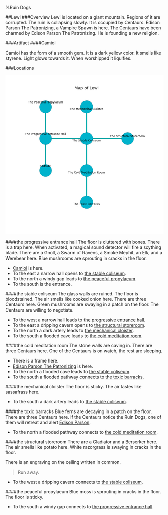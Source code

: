 %Ruin Dogs

##Lewi
###Overview
Lewi is located on a giant mountain. Regions of it are corrupted. The ruin is collapsing slowly. It is occupied by Centaurs. <a name="Edison-Parson-The-Patronizing"></a>Edison Parson The Patronizing, a Vampire Spawn is here. The Centaurs have been charmed by Edison Parson The Patronizing. He  is founding a new religion. 



###Artifact
####<a name="Camioi"></a>Camioi


Camioi has the form of a smooth gem. It is a dark yellow color. It smells like styrene. Light glows towards it. When worshipped it liquifies. 





###Locations


![](../v2/images/Lewi.png)

####<a name="the-progressive-entrance-hall"></a>the progressive entrance hall
The floor is cluttered with bones. There is a trap here. When activated, a magical sound detector will fire a scything blade. There are a Gnoll, a Swarm of Ravens, a Smoke Mephit, an Elk, and a Werebear here. Blue mushrooms are sprouting in cracks in the floor. 



* [Camioi](#Camioi) is here.
* To the east a narrow hall opens to [the stable coliseum](#the-stable-coliseum).
* To the north a windy gap leads to [the peaceful propylaeum](#the-peaceful-propylaeum).
* To the south is the entrance.


####<a name="the-stable-coliseum"></a>the stable coliseum
The glass walls are ruined. The floor is bloodstained. The air smells like cooked onion here. There are three Centaurs here. Green mushrooms are swaying in a patch on the floor. The Centaurs are willing to negotiate. 



* To the west a narrow hall leads to [the progressive entrance hall](#the-progressive-entrance-hall).
* To the east a dripping cavern opens to [the structural storeroom](#the-structural-storeroom).
* To the north a dark artery leads to [the mechanical cloister](#the-mechanical-cloister).
* To the south a flooded cave leads to [the cold meditation room](#the-cold-meditation-room).


####<a name="the-cold-meditation-room"></a>the cold meditation room
The stone walls are caving in. There are three Centaurs here. One of the Centaurs is on watch, the rest are sleeping. 



* There is a frame here.
* [Edison Parson The Patronizing](#Edison-Parson-The-Patronizing) is here.
* To the north a flooded cave leads to [the stable coliseum](#the-stable-coliseum).
* To the south a flooded pathway connects to [the toxic barracks](#the-toxic-barracks).


####<a name="the-mechanical-cloister"></a>the mechanical cloister
The floor is sticky. The air tastes like sassafrass here. 



* To the south a dark artery leads to [the stable coliseum](#the-stable-coliseum).


####<a name="the-toxic-barracks"></a>the toxic barracks
Blue ferns are decaying in a patch on the floor. There are three Centaurs here. If the Centaurs notice the Ruin Dogs, one of them will retreat and alert [Edison Parson](#Edison-Parson). 



* To the north a flooded pathway connects to [the cold meditation room](#the-cold-meditation-room).


####<a name="the-structural-storeroom"></a>the structural storeroom
There are a Gladiator and a Berserker here. The air smells like potato here. White razorgrass is swaying in cracks in the floor. 

There is an engraving on the ceiling written in common. 

> Run away.
>


* To the west a dripping cavern connects to [the stable coliseum](#the-stable-coliseum).


####<a name="the-peaceful-propylaeum"></a>the peaceful propylaeum
Blue moss is sprouting in cracks in the floor. The floor is sticky. 



* To the south a windy gap connects to [the progressive entrance hall](#the-progressive-entrance-hall).


